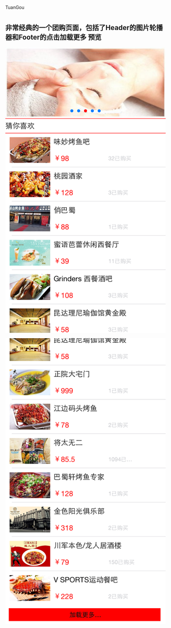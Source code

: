 TuanGou
#
非常经典的一个团购页面，包括了Header的图片轮播器和Footer的点击加载更多
预览
-
![](https://raw.githubusercontent.com/KathenZK/TuanGou/master/TuanGou/Screenshot/iOS%20Simulator%20Screen%20Shot%202015年3月11日%20上午11.07.23.png)
 
![](https://raw.githubusercontent.com/KathenZK/TuanGou/master/TuanGou/Screenshot/iOS%20Simulator%20Screen%20Shot%202015年3月11日%20上午11.07.32.png)
